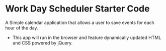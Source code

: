 # Work Day Scheduler Starter Code
A Simple calendar application that allows a user to save events for each hour of the day. 
* This app will run in the browser and feature dynamically updated HTML and CSS powered by jQuery.
